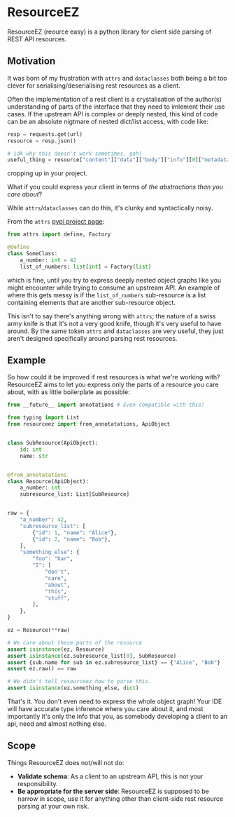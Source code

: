 # ResourceEZ

ResourceEZ (reource easy) is a python library for client side parsing of
REST API resources.

## Motivation

It was born of my frustration with `attrs` and `dataclasses` both being a
bit too clever for serialising/deserialising rest resources as a client.

Often the implementation of a rest client is a crystalisation of the author(s)
understanding of parts of the interface that they need to imlement their use
cases. If the upstream API is complex or deeply nested, this kind of code can
be an absolute nigtmare of nested dict/list access, with code like:

```python
resp = requests.get(url)
resource = resp.json()

# idk why this doesn't work sometimes, gah!
useful_thing = resource["content"]["data"]["body"]["info"][0]["metadata"]["something_useful"]
```

cropping up in your project.

What if you could express your client in terms of _the abstractions than you
care about_?

While `attrs`/`dataclasses` can do this, it's clunky and syntactically noisy.

From the `attrs` [pypi project page](https://pypi.org/project/attrs/):

```python
from attrs import define, Factory

@define
class SomeClass:
    a_number: int = 42
    list_of_numbers: list[int] = Factory(list)

```

which is fine, until you try to express deeply nested object graphs like you might
encounter while trying to consume an upstream API. An example of where this gets
messy is if the `list_of_numbers` sub-resource is a list containing elements that
are another sub-resource object.

This isn't to say there's anything wrong with `attrs`; the nature of a swiss army
knife is that it's not a very good knife, though it's very useful to have around.
By the same token `attrs` and `dataclasses` are very useful, they just aren't designed
specifically around parsing rest resources.

## Example

So how could it be improved if rest resources is what we're working with? ResourceEZ
aims to let you express only the parts of a resource you care about, with as little
boilerplate as possible:

```python
from __future__ import annotations # Even compatible with this!

from typing import List
from resourceez import from_annotatations, ApiObject


class SubResource(ApiObject):
    id: int
    name: str


@from_annotatations
class Resource(ApiObject):
    a_number: int
    subresource_list: List[SubResource]


raw = {
    "a_number": 42,
    "subresource_list": [
        {"id": 1, "name": "Alice"},
        {"id": 2, "name": "Bob"},
    ],
    "something_else": {
        "foo": "bar",
        "I": [
            "don't",
            "care",
            "about",
            "this",
            "stuff",
        ],
    },
}

ez = Resource(**raw)

# We care about these parts of the resource
assert isinstance(ez, Resource)
assert isinstance(ez.subresource_list[0], SubResource)
assert {sub.name for sub in ez.subresource_list} == {"Alice", "Bob"}
assert ez.raw() == raw

# We didn't tell resourceez how to parse this.
assert isinstance(ez.something_else, dict)
```

That's it. You don't even need to express the whole object graph!
Your IDE will have accurate type inference where you care about it, and most
importantly it's only the info that you, as somebody developing a client to
an api, need and almost nothing else.

## Scope

Things ResourceEZ does not/will not do:

- **Validate schema**: As a client to an upstream API, this is not your
 responsibility.
- **Be appropriate for the server side**: ResourceEZ is supposed to be
 narrow in scope, use it for anything other than client-side rest resource
 parsing at your own risk.
